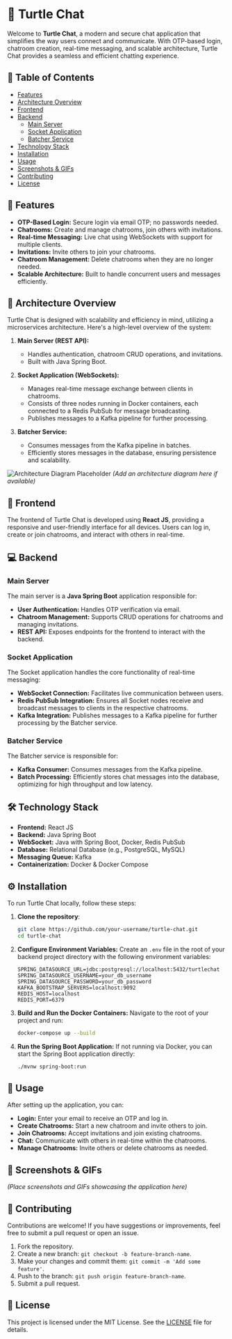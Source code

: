 # 🐢 Turtle Chat

Welcome to **Turtle Chat**, a modern and secure chat application that simplifies the way users connect and communicate. With OTP-based login, chatroom creation, real-time messaging, and scalable architecture, Turtle Chat provides a seamless and efficient chatting experience.

## 📝 Table of Contents

- [Features](#-features)
- [Architecture Overview](#-architecture-overview)
- [Frontend](#-frontend)
- [Backend](#-backend)
  - [Main Server](#main-server)
  - [Socket Application](#socket-application)
  - [Batcher Service](#batcher-service)
- [Technology Stack](#-technology-stack)
- [Installation](#-installation)
- [Usage](#-usage)
- [Screenshots & GIFs](#-screenshots--gifs)
- [Contributing](#-contributing)
- [License](#-license)

## 🌟 Features

- **OTP-Based Login:** Secure login via email OTP; no passwords needed.
- **Chatrooms:** Create and manage chatrooms, join others with invitations.
- **Real-time Messaging:** Live chat using WebSockets with support for multiple clients.
- **Invitations:** Invite others to join your chatrooms.
- **Chatroom Management:** Delete chatrooms when they are no longer needed.
- **Scalable Architecture:** Built to handle concurrent users and messages efficiently.

## 🤖 Architecture Overview

Turtle Chat is designed with scalability and efficiency in mind, utilizing a microservices architecture. Here's a high-level overview of the system:

1. **Main Server (REST API):**
   - Handles authentication, chatroom CRUD operations, and invitations.
   - Built with Java Spring Boot.

2. **Socket Application (WebSockets):**
   - Manages real-time message exchange between clients in chatrooms.
   - Consists of three nodes running in Docker containers, each connected to a Redis PubSub for message broadcasting.
   - Publishes messages to a Kafka pipeline for further processing.

3. **Batcher Service:**
   - Consumes messages from the Kafka pipeline in batches.
   - Efficiently stores messages in the database, ensuring persistence and scalability.

![Architecture Diagram Placeholder](#) *(Add an architecture diagram here if available)*

## 🎨 Frontend

The frontend of Turtle Chat is developed using **React JS**, providing a responsive and user-friendly interface for all devices. Users can log in, create or join chatrooms, and interact with others in real-time.

## 💻 Backend

### Main Server

The main server is a **Java Spring Boot** application responsible for:

- **User Authentication:** Handles OTP verification via email.
- **Chatroom Management:** Supports CRUD operations for chatrooms and managing invitations.
- **REST API:** Exposes endpoints for the frontend to interact with the backend.

### Socket Application

The Socket application handles the core functionality of real-time messaging:

- **WebSocket Connection:** Facilitates live communication between users.
- **Redis PubSub Integration:** Ensures all Socket nodes receive and broadcast messages to clients in the respective chatrooms.
- **Kafka Integration:** Publishes messages to a Kafka pipeline for further processing by the Batcher service.

### Batcher Service

The Batcher service is responsible for:

- **Kafka Consumer:** Consumes messages from the Kafka pipeline.
- **Batch Processing:** Efficiently stores chat messages into the database, optimizing for high throughput and low latency.

## 🛠️ Technology Stack

- **Frontend:** React JS
- **Backend:** Java Spring Boot
- **WebSocket:** Java with Spring Boot, Docker, Redis PubSub
- **Database:** Relational Database (e.g., PostgreSQL, MySQL)
- **Messaging Queue:** Kafka
- **Containerization:** Docker & Docker Compose

## ⚙️ Installation

To run Turtle Chat locally, follow these steps:

1. **Clone the repository**:
   ```bash
   git clone https://github.com/your-username/turtle-chat.git
   cd turtle-chat
2. **Configure Environment Variables:**
   Create an `.env` file in the root of your backend project directory with the following environment variables:
   ```env
   SPRING_DATASOURCE_URL=jdbc:postgresql://localhost:5432/turtlechat
   SPRING_DATASOURCE_USERNAME=your_db_username
   SPRING_DATASOURCE_PASSWORD=your_db_password
   KAFKA_BOOTSTRAP_SERVERS=localhost:9092
   REDIS_HOST=localhost
   REDIS_PORT=6379
3. **Build and Run the Docker Containers:**
   Navigate to the root of your project and run:
   ```bash
   docker-compose up --build
4. **Run the Spring Boot Application:**
   If not running via Docker, you can start the Spring Boot application directly:
   ```bash
   ./mvnw spring-boot:run
## 🚀 Usage

After setting up the application, you can:

- **Login:** Enter your email to receive an OTP and log in.
- **Create Chatrooms:** Start a new chatroom and invite others to join.
- **Join Chatrooms:** Accept invitations and join existing chatrooms.
- **Chat:** Communicate with others in real-time within the chatrooms.
- **Manage Chatrooms:** Invite others or delete chatrooms as needed.

## 📸 Screenshots & GIFs

*(Place screenshots and GIFs showcasing the application here)*

## 🤝 Contributing

Contributions are welcome! If you have suggestions or improvements, feel free to submit a pull request or open an issue.

1. Fork the repository.
2. Create a new branch: `git checkout -b feature-branch-name`.
3. Make your changes and commit them: `git commit -m 'Add some feature'`.
4. Push to the branch: `git push origin feature-branch-name`.
5. Submit a pull request.

## 📝 License

This project is licensed under the MIT License. See the [LICENSE](LICENSE) file for details.
